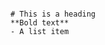 <script src="https://cdnjs.cloudflare.com/ajax/libs/prism/1.24.1/components/prism-markdown.min.js"></script>
<pre><code class="language-markdown">
# This is a heading
**Bold text**
- A list item
</code></pre>


